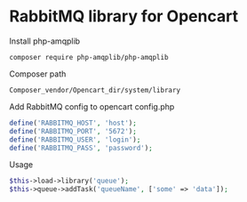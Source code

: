 # RabbitMQ library for Opencart

Install php-amqplib

`composer require php-amqplib/php-amqplib`

Composer path

`Composer_vendor/Opencart_dir/system/library`

Add RabbitMQ config to opencart config.php

```php
define('RABBITMQ_HOST', 'host');
define('RABBITMQ_PORT', '5672');
define('RABBITMQ_USER', 'login');
define('RABBITMQ_PASS', 'password');
```

Usage

```php
$this->load->library('queue');
$this->queue->addTask('queueName', ['some' => 'data']);
```
